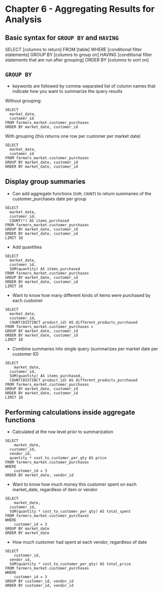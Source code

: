 # Chapter 6 - Aggregating Results for Analysis 

## Basic syntax for `GROUP BY` and `HAVING`

SELECT [columns to return]
FROM [table]
WHERE [conditional filter statements]
GROUP BY [columns to group on]
HAVING [conditional filter statements that are run after grouping]
ORDER BY [columns to sort on]

## `GROUP BY`

* keywords are followed by comma-separated list of column names that indicate how you want 
to summarize the query results 

Without grouping: 

```
SELECT 
  market_date, 
  customer_id
FROM farmers_market.customer_purchases
ORDER BY market_date, customer_id 
```

With grouping (this returns one row per customer per market date)

```
SELECT 
  market_date, 
  customer_id
FROM farmers_market.customer_purchases
GROUP BY market_date, customer_id
ORDER BY market_date, customer_id 
```

## Display group summaries 

* Can add aggregate functions (`SUM`, `COUNT`) to return summaries of the customer_purchases 
date per group 

```
SELECT 
  market_date,
  customer_id, 
  COUNT(*) AS items_purchased
FROM farmers_market.customer_purchases 
GROUP BY market_date, customer_id
ORDER BY market_date, customer_id
LIMIT 10
```

* Add quantities 

```
SELECT 
  market_date,
  customer_id, 
  SUM(quantity) AS items_purchased 
FROM farmers_market.customer_purchases 
GROUP BY market_date, customer_id
ORDER BY market_date, customer_id 
LIMIT 10 
```

* Want to know how many different kinds of items were purchased by each customer 

```
SELECT 
  market_date, 
  customer_id, 
  COUNT(DISTINCT product_id) AS different_products_purchased 
FROM farmers_market.customer_purchases c 
GROUP BY market_date, customer_id 
ORDER BY market_date, customer_id
LIMIT 10
```

* Combine summaries into single query (summarizes per market date per customer ID)

```
SELECT 
	market_date, 
  customer_id, 
  SUM(quantity) AS items_purchased,
  COUNT(DISTINCT product_id) AS different_products_purchased
FROM farmers_market.customer_purchases 
GROUP BY market_date, customer_id 
ORDER BY market_date, customer_id 
LIMIT 10
```

## Performing calculations inside aggregate functions 

* Calculated at the row level prior to summarization 

```
SELECT 
	market_date, 
  customer_id, 
  vendor_id, 
  quantity * cost_to_customer_per_qty AS price 
FROM farmers_market.customer_purchases
WHERE 
	customer_id = 3
ORDER BY market_date, vendor_id
```

* Want to know how much money this customer spent on each market_date, regardless of item or vendor

```
SELECT 
	market_date, 
  customer_id, 
  SUM(quantity * cost_to_customer_per_qty) AS total_spent 
FROM farmers_market.customer_purchases
WHERE 
	customer_id = 3
GROUP BY market_date
ORDER BY market_date
```

* How much customer had spent at each vendor, regardless of date 

```
SELECT 
	customer_id,
  vendor_id,
  SUM(quantity * cost_to_customer_per_qty) AS total_price
FROM farmers_market.customer_purchases
WHERE 
	customer_id = 3
GROUP BY customer_id, vendor_id
ORDER BY customer_id, vendor_id
```


